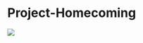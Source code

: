 # Project-Homecoming

![](https://cdn.discordapp.com/attachments/821492326626099253/1030073972202668042/project-1.gif)
